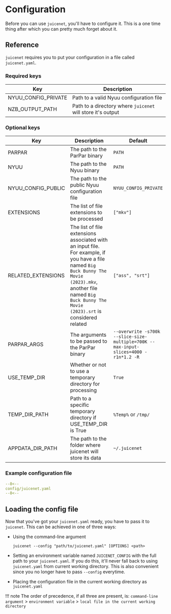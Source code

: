 # Configuration

Before you can use `juicenet`, you'll have to configure it. This is a one time thing after which you can pretty much forget about it.

## Reference

`juicenet` requires you to put your configuration in a file called `juicenet.yaml`.

### Required keys

| Key                 | Description                                                 |
| ------------------- | ----------------------------------------------------------- |
| NYUU_CONFIG_PRIVATE | Path to a valid Nyuu configuration file                     |
| NZB_OUTPUT_PATH     | Path to a directory where `juicenet` will store it's output |

### Optional keys

| Key                | Description                                                                                                                                                                                                            | Default                                                                             |
|--------------------|------------------------------------------------------------------------------------------------------------------------------------------------------------------------------------------------------------------------|-------------------------------------------------------------------------------------|
| PARPAR             | The path to the ParPar binary                                                                                                                                                                                          | `PATH`                                                                              |
| NYUU               | The path to the Nyuu binary                                                                                                                                                                                            | `PATH`                                                                              |
| NYUU_CONFIG_PUBLIC | The path to the public Nyuu configuration file                                                                                                                                                                         | `NYUU_CONFIG_PRIVATE`                                                               |
| EXTENSIONS         | The list of file extensions to be processed                                                                                                                                                                            | `["mkv"]`                                                                           |
| RELATED_EXTENSIONS | The list of file extensions associated with an input file. For example, if you have a file named `Big Buck Bunny The Movie (2023).mkv`, another file named `Big Buck Bunny The Movie (2023).srt` is considered related | `["ass", "srt"]    `                                                                |
| PARPAR_ARGS        | The arguments to be passed to the ParPar binary                                                                                                                                                                        | `--overwrite -s700k --slice-size-multiple=700K --max-input-slices=4000 -r1n*1.2 -R` |
| USE_TEMP_DIR       | Whether or not to use a temporary directory for processing                                                                                                                                                             | `True`                                                                              |
| TEMP_DIR_PATH      | Path to a specific temporary directory if USE_TEMP_DIR is True                                                                                                                                                         | `%Temp%` or `/tmp/`                                                                 |
| APPDATA_DIR_PATH   | The path to the folder where juicenet will store its data                                                                                                                                                              | `~/.juicenet`                                                                       |


### Example configuration file

``` yaml
--8<--
config/juicenet.yaml
--8<--
```

## Loading the config file

Now that you've got your `juicenet.yaml` ready, you have to pass it to `juicenet`. This can be achieved in one of three ways:

- Using the command-line argument

    ``` shell
    juicenet --config "path/to/juicenet.yaml" [OPTIONS] <path>
    ```

- Setting an environment variable named `JUICENET_CONFIG` with the full path to your `juicenet.yaml`. If you do this, it'll never fall back to using `juicenet.yaml` from current working directory. This is also convenient since you no longer have to pass `--config` everytime.
- Placing the configuration file in the current working directory as `juicenet.yaml`

!!! note
    The order of precedence, if all three are present, is: `command-line argument` > `environment variable` > `local file in the current working directory`